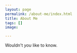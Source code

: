 ```yaml
---
layout: page
permalink: /about-me/index.html
title: About Me
tags: []
image:

---
```

Wouldn't _you_ like to know.